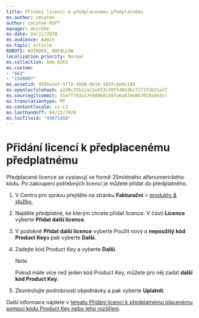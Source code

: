 ```yaml
---
title: Přidání licencí k předplacenému předplatnému
ms.author: cmcatee
author: cmcatee-MSFT
manager: mnirkhe
ms.date: 04/21/2020
ms.audience: Admin
ms.topic: article
ROBOTS: NOINDEX, NOFOLLOW
localization_priority: Normal
ms.collection: Adm_O365
ms.custom:
- "663"
- "1500007"
ms.assetid: 9595e2e7-5f72-4b08-9e16-183fc6e9c108
ms.openlocfilehash: e2d9c25b12a11e933cf0ff40436c717172621af7
ms.sourcegitcommit: 55eff703a17e500681d8fa6a87eb067019ade3cc
ms.translationtype: MT
ms.contentlocale: cs-CZ
ms.lasthandoff: 04/22/2020
ms.locfileid: "43671450"
---
```

# <a name="add-seats-to-a-prepaid-subscription"></a>Přidání licencí k předplacenému předplatnému

Předplacené licence se vystavují ve formě 25místného alfanumerického kódu. Po zakoupení potřebných licencí je můžete přidat do předplatného. 

1. V Centru pro správu přejděte na stránku **Fakturační** > [produkty & služby.](https://go.microsoft.com/fwlink/p/?linkid=842054)

2. Najděte předplatné, ke kterým chcete přidat licence. V části **Licence** vyberte **Přidat další licence**.

3. V podokně **Přidat další licence** vyberte Použít nový a **nepoužitý kód Product Key**a pak vyberte **Další**.

4. Zadejte kód Product Key a vyberte **Další**.

    > [!NOTE]
    > Pokud máte více než jeden kód Product Key, můžete pro něj zadat **další kód Product Key.**

5. Zkontrolujte podrobnosti objednávky a pak vyberte **Uplatnit**.

Další informace najdete v [tématu Přidání licencí k předplatnému placenému pomocí kódu Product Key nebo jeho rozšíření](https://docs.microsoft.com/office365/admin/misc/add-licenses-using-product-key).